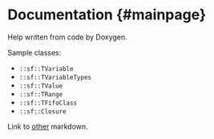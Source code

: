 # Documentation {#mainpage}

Help written from code by Doxygen.

Sample classes:
* `::sf::TVariable`
* `::sf::TVariableTypes`
* `::sf::TValue`
* `::sf::TRange`
* `::sf::TFifoClass`
* `::sf::Closure`


Link to [other](variable.html) markdown.